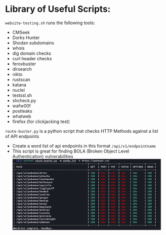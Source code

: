 # Library of Useful Scripts:

`website-testing.sh` runs the following tools:
- CMSeek  
- Dorks Hunter  
- Shodan subdomains  
- whois
- dig domain checks
- curl header checks
- feroxbuster  
- dirsearch  
- nikto  
- rustscan  
- katana  
- nuclei  
- testssl.sh  
- shcheck.py  
- wafw00f  
- postleaks  
- whatweb  
- firefox (for clickjacking test)

`route-buster.py` is a python script that checks HTTP Methods against a list of API endpoints
- Create a word list of api endpoints in this format `/api/v1/endpointname`
- This script is great for finding BOLA (Broken Object Level Authentication) vulnerabilities
![Route Buster](route-buster.png)

